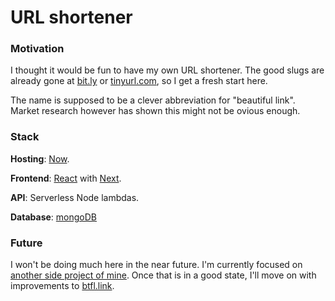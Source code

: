# URL shortener

### Motivation
I thought it would be fun to have my own URL shortener.
The good slugs are already gone at [bit.ly](https://bitly.com/) or [tinyurl.com](https://tinyurl.com/), so I get a fresh start here.

The name is supposed to be a clever abbreviation for "beautiful link".
Market research however has shown this might not be ovious enough.

### Stack
**Hosting**: [Now](https://zeit.co/now).

**Frontend**: [React](https://reactjs.org/) with [Next](https://nextjs.org/).

**API**: Serverless Node lambdas.

**Database**: [mongoDB](https://www.mongodb.com/cloud)

### Future
I won't be doing much here in the near future.
I'm currently focused on [another side project of mine](https://github.com/JonathanWbn/clipp.li).
Once that is in a good state, I'll move on with improvements to [btfl.link](https://btfl.link/).
